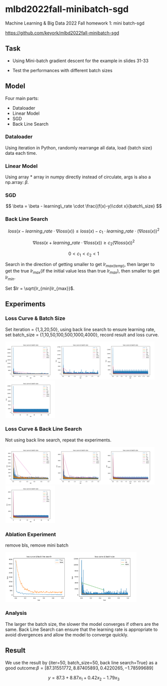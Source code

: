 # mlbd2022fall-minibatch-sgd

Machine Learning & Big Data 2022 Fall homework 1: mini batch-sgd

https://github.com/keyork/mlbd2022fall-minibatch-sgd

## Task

- Using Mini-batch gradient descent for the example in slides 31-33

- Test the performances with different batch sizes

## Model

Four main parts:

- Dataloader
- Linear Model
- SGD
- Back Line Search

### Dataloader

Using iteration in Python, randomly rearrange all data, load {batch size} data each time.

### Linear Model

Using array \* array in numpy directly instead of circulate, args is also a np.array: $\beta$.

### SGD

$$
\beta = \beta - learning\_rate \cdot \frac{(f(x)-y)\cdot x}{batch\_size}
$$

### Back Line Search

$$
loss(x-learning\_rate\cdot \nabla loss(x))\leq loss(x)-c_1\cdot learning\_rate\cdot (\nabla loss(x))^2
$$

$$
\nabla loss(x+learning\_rate\cdot \nabla loss(x))\geq c_2 (\nabla loss(x))^2
$$

$$
0 \lt c_1 \lt c_2 \lt 1
$$

Search in the direction of getting smaller to get $lr_{max(temp)}$, then larger to get the true $lr_{max}$(if the initial value less than true $lr_{max}$), then smaller to get $lr_{min}$.

Set $lr = \sqrt{lr_{min}lr_{max}}$.

## Experiments

### Loss Curve & Batch Size

Set iteration = {1,3,20,50}, using back line search to ensure learning rate, set batch_size = {1,10,50,100,500,1000,4000}, record result and loss curve.

<img src="img_bak/img-bs_compare-iter_1-bls_True-lr_0.02.png" alt="img-bs_compare-iter_1-bls_True-lr_0.02" style="zoom: 25%;" /><img src="img_bak/img-bs_compare-iter_3-bls_True-lr_0.02.png" alt="img-bs_compare-iter_3-bls_True-lr_0.02" style="zoom: 25%;" /><img src="img_bak/img-bs_compare-iter_20-bls_True-lr_0.02.png" alt="img-bs_compare-iter_20-bls_True-lr_0.02" style="zoom: 25%;" /><img src="img_bak/img-bs_compare-iter_50-bls_True-lr_0.02.png" alt="img-bs_compare-iter_50-bls_True-lr_0.02" style="zoom: 25%;" />

### Loss Curve & Back Line Search

Not using back line search, repeat the experiments.

<img src="img_bak/img-bs_compare-iter_1-bls_False-lr_0.02.png" alt="img-bs_compare-iter_1-bls_False-lr_0.02" style="zoom: 25%;" /><img src="img_bak/img-bs_compare-iter_3-bls_False-lr_0.02.png" alt="img-bs_compare-iter_3-bls_False-lr_0.02" style="zoom: 25%;" /><img src="img_bak/img-bs_compare-iter_20-bls_False-lr_0.02.png" alt="img-bs_compare-iter_20-bls_False-lr_0.02" style="zoom: 25%;" /><img src="img_bak/img-bs_compare-iter_50-bls_False-lr_0.02.png" alt="img-bs_compare-iter_50-bls_False-lr_0.02" style="zoom: 25%;" />

### Ablation Experiment

remove bls, remove mini batch

<img src="img_bak/img-bs_50-iter_1-bls_compare-lr_0.001.png" alt="img-bs_50-iter_1-bls_compare-lr_0.001" style="zoom: 33%;" /><img src="img_bak/img-bs_compare-iter_1-bls_True-lr_0.001.png" alt="img-bs_compare-iter_1-bls_True-lr_0.001" style="zoom: 33%;" />

### Analysis

The larger the batch size, the slower the model converges if others are the same. Back Line Search can ensure that the learning rate is appropriate to avoid divergences and allow the model to converge quickly.

## Result

We use the result by {iter=50, batch_size=50, back line search=True} as a good outcome:$\beta=[87.31551772, 8.87405893, 0.4220265, -1.78599689]$

$$
y=87.3+8.87x_1+0.42x_2-1.79x_3
$$
